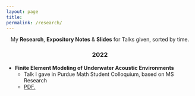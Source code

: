 ```yaml
---
layout: page
title: 
permalink: /research/
---
```


<p align="center">
  My <b>Research</b>, <b>Expository Notes</b> & <b>Slides</b> for Talks given, sorted by time.
</p>

### <center>2022</center>
- **Finite Element Modeling of Underwater Acoustic Environments**
  * Talk I gave in Purdue Math Student Colloquium, based on MS Research
  * <a href="https://obiorag.github.io/files/FEM_Undersea_Acoustics.pdf" target="_blank">PDF.</a>



